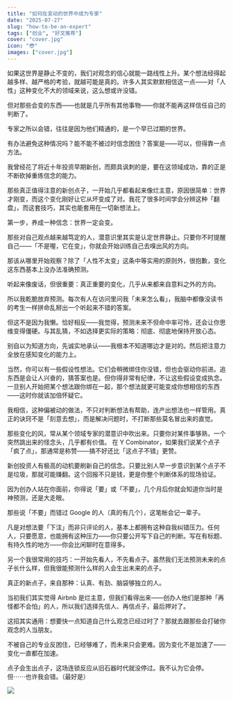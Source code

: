 ```yaml
---
title: "如何在变动的世界中成为专家"
date: "2025-07-27"
slug: "how-to-be-an-expert"
tags: ["创业", "好文推荐"]
cover: "cover.jpg"
icon: "😎"
images: ["cover.jpg"]
---
```

如果这世界是静止不变的，我们对观念的信心就能一路线性上升。某个想法经得起越多样、越严格的考验，就越可能是真的。许多人其实默默相信这一点——对「人性」这种变化不大的领域来说，这么想或许没错。



但对那些会变的东西——也就是几乎所有其他事物——你就不能再这样信任自己的判断了。



专家之所以会错，往往是因为他们精通的，是一个早已过期的世界。



有办法避免这种情况吗？能不能不被过时信念困住？答案是——可以，但得靠一点方法。



我曾经花了将近十年投资早期新创，而颇具讽刺的是，要在这领域成功，靠的正是不断砍掉重练信念的能力。



那些真正值得注意的新创点子，一开始几乎都看起来像烂主意，原因很简单：世界才刚变，而这个变化刚好让它从坏变成了对。我花了很多时间学会分辨这种「翻盘」，而这套技巧，其实也能套用在一切新想法上。



第一步，养成一种信念：世界一定会变。



那些对自己观点越来越笃定的人，潜意识里其实是认定世界静止。只要你不时提醒自己——「不是喔，它在变」，你就会开始训练自己去嗅出风的方向。



那该从哪里开始观察？除了「人性不太变」这条中等实用的原则外，很抱歉，变化这东西基本上没办法准确预测。



听起来像废话，但很重要：真正重要的变化，几乎从来都来自意料之外的方向。



所以我乾脆放弃预测。每次有人在访问里问我「未来怎么看」，我脑中都像没读书的考生一样拼命乱掰出一个听起来不错的答案。



但这不是因为我懒。恰好相反——我觉得，预测未来不但命中率可怜，还会让你思维变得僵硬。与其乱猜，不如选择更实际的策略：彻底、彻底地保持开放心态。



别自以为知道方向，先诚实地承认——我根本不知道哪边才是对的。然后把注意力全放在感知变化的能力上。



当然，你可以有一些假设性想法。它们会稍微绑住你没错，但也会驱动你前进。追东西是会让人兴奋的，猜答案也是。但你得非常有纪律，不让这些假设变成执念。
一旦别人开始把某个想法跟你绑在一起，那个想法就更可能变成你想相信的东西——这时你就该加倍怀疑它。



我相信，这种偏被动的做法，不只对判断想法有帮助，连产出想法也一样管用。真正的诀窍不是「刻意去想」，而是解决问题时，不打断那些莫名冒出来的直觉。



那些变化的风，常从某个领域专家的潜意识中吹出来。只要你对某件事够熟，一个突然跳出来的怪念头，几乎都有价值。
在 Y Combinator，如果我们说某个点子「疯了点」，那通常是称赞——搞不好还比「这点子不错」更赞。



新创投资人有极高的动机要刷新自己的信念。只要比别人早一步意识到某个点子不是垃圾，那就可能赚翻。这个回报不只是钱，更是你整个判断体系的现场验证。



因为创办人站在你面前，你得说「要」或「不要」，几个月后你就会知道你当时是神预测，还是大走眼。



那些说「不要」而错过 Google 的人（真的有几个），这笔帐会记一辈子。



凡是对想法要「下注」而非只评论的人，基本上都拥有这种自我纠错压力。任何人，只要愿意，也能拥有这种压力——你只要公开写下自己的判断。写在有标题、有持久性的地方——你会比闲聊时在意得多。



另一个我很常用的技巧：一开始先看人，不先看点子。虽然我们无法预测未来的点子长什么样，但我很能预测什么样的人会生出未来的点子。



真正的新点子，来自那种：认真、有劲、脑袋够独立的人。



当初我们其实觉得 Airbnb 是烂主意，但我们看得出来——创办人他们是那种「再怪都不会怕」的人，所以我们选择先信人、再信点子，最后押对了。



这招其实通用：想要快一点知道自己什么观念已经过时了？那就去跟那些会打破你观念的人当朋友。



不被自己的专业反困住，已经够难了，而未来只会更难。因为变化不是加速了——变化一直都在加速。



点子会生出点子，这场连锁反应从旧石器时代就没停过。我不认为它会停。
但⋯⋯也许我会错。（最好是）




![](https://prod-files-secure.s3.us-west-2.amazonaws.com/112d0858-5090-4d34-a606-b75eb8d65fd2/46476355-9cf3-4e99-9b7a-3531bc426380/1000202064.png?X-Amz-Algorithm=AWS4-HMAC-SHA256&X-Amz-Content-Sha256=UNSIGNED-PAYLOAD&X-Amz-Credential=ASIAZI2LB466XMKKJYTQ%2F20250807%2Fus-west-2%2Fs3%2Faws4_request&X-Amz-Date=20250807T111345Z&X-Amz-Expires=3600&X-Amz-Security-Token=IQoJb3JpZ2luX2VjEFMaCXVzLXdlc3QtMiJHMEUCIQCh5bjp4yPv0XnPz8zWY07%2FU8VKc%2FI8by5hW7Y21eXTkQIgEFaUfuWNm40JiICB1xNUFk%2BqtBFI46KTfTUg2kHzQdUqiAQIjP%2F%2F%2F%2F%2F%2F%2F%2F%2F%2FARAAGgw2Mzc0MjMxODM4MDUiDCB%2Fxt2aLJHjJXOIdyrcA7YrvZwLjJywfSPTWrrbDrH9EJbCN5tEBAPNhrasnN6EEEvhA%2BOLArMhe%2BWns3pBTdrekbw01rFfvLONZEMcQup6RVRSSvehQ2HgXiznuAvk20GnTuicogUhaKvjDhE4L1%2FhrTjpcJz9XRYZpfkiPYxcT0dJeicyFohhMtibSi1c3XFyYUDqj590VKq8hFDPiFnr%2B%2B%2B4Eyzja%2F8eYJ2tn7PSc7ZhBCyJlYe%2FMnriC4f73HM1vBligj6AJuPvBnOgfDU9bheRxQw10wsTWQeujUOzOjs1s8oGebPA%2Bt0CFFGN9jhPVklYLWnqWZB3iRI3Tm8EEYYxpUV8MwDLmx06I8FqkgMu0i%2FMCTgC1chz5kY5wG2Rt0qkpUkm%2B3BySGdeICBVhApsySsXABxwaqxkB%2F98CK%2FPip%2FlVFpbcosChA532ofF79uVgXw4cvAxm1qVmJ%2FqhEUUuYHUP%2BvTLT1pVbQUP5KinuoeQlXO8f7wy9fLZn03ZLIicI4IuxuFi62rY0DZYnf2HuXG1SOO811nPiuoQQN1RsG2qYOHJIPQMcemO00Gz1g7KvcWSvscagxPjKqUZq4bAK4WhJsNm3FsX0Lo15gr4WZ7uHMP6hygDtryMTttkPqCxDFJpKJsMI2S0sQGOqUBFujKd2SkNJOAvCMfSgZJoqhR0OnO7zcFb%2FRrShL0NTZTLX2Ki05O6cU0Yv6pZHamWZbvrrEd9RNuAMorSBw5ADnFvHEQO6ut5ZOkYJfo5Vvv5SInrkiDJ1mexPAJn%2FHTlLBBETog5K3bZygir8eMcRs9wgDtkDE%2Fqr2Vd%2BtFljhm1sm5%2BKCYKJ5f8LJYbGMWB6q%2BqInKyf5Qbw0hoH7mfQXjsYPD&X-Amz-Signature=596e6066ec9e359d029c0cf54fe4bee7c9e9941047a27281f9406f7e23d15659&X-Amz-SignedHeaders=host&x-amz-checksum-mode=ENABLED&x-id=GetObject)

